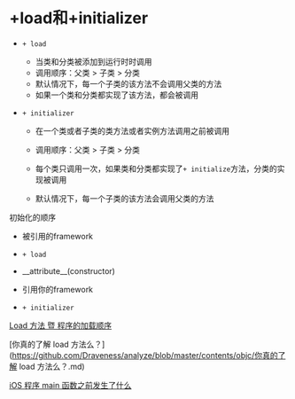 # +load和+initializer

* `+ load`

  * 当类和分类被添加到运行时时调用
  * 调用顺序：父类 &gt; 子类 &gt; 分类
  * 默认情况下，每一个子类的该方法不会调用父类的方法
  * 如果一个类和分类都实现了该方法，都会被调用

* `+ initializer`

  * 在一个类或者子类的类方法或者实例方法调用之前被调用

  * 调用顺序：父类 &gt; 子类 &gt; 分类

  * 每个类只调用一次，如果类和分类都实现了`+ initialize`方法，分类的实现被调用

  * 默认情况下，每一个子类的该方法会调用父类的方法

初始化的顺序

* 被引用的framework
* `+ load`

* \_\_attribute\_\_\(constructor\)

* 引用你的framework

* `+ initializer`

[Load 方法 暨 程序的加载顺序](http://www.jianshu.com/p/8f14c7a33579)

[你真的了解 load 方法么？](https://github.com/Draveness/analyze/blob/master/contents/objc/你真的了解 load 方法么？.md)

[iOS 程序 main 函数之前发生了什么](http://blog.sunnyxx.com/2014/08/30/objc-pre-main/)

